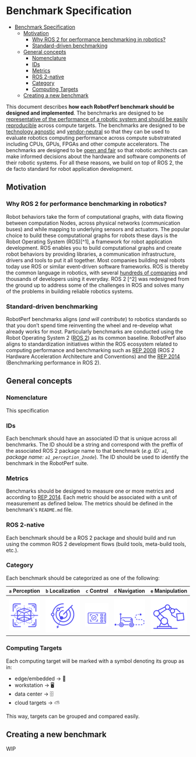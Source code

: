 # Benchmark Specification

- [Benchmark Specification](#benchmark-specification)
  - [Motivation](#motivation)
    - [Why ROS 2 for performance benchmarking in robotics?](#why-ros-2-for-performance-benchmarking-in-robotics)
    - [Standard-driven benchmarking](#standard-driven-benchmarking)
  - [General concepts](#general-concepts)
    - [Nomenclature](#nomenclature)
    - [IDs](#ids)
    - [Metrics](#metrics)
    - [ROS 2-native](#ros-2-native)
    - [Category](#category)
    - [Computing Targets](#computing-targets)
  - [Creating a new benchmark](#creating-a-new-benchmark)


This document describes **how each RobotPerf benchmark should be designed and implemented**. The benchmarks are designed to be <ins>representative of the performance of a robotic system and should be easily reproducible</ins> across compute targets. The benchmarks are designed to be <ins>technology agnostic</ins> and <ins>vendor-neutral</ins> so that they can be used to evaluate robotics computing performance across compute substratrated including CPUs, GPUs, FPGAs and other compute accelerators. The benchmarks are designed to be <ins>open and fair</ins> so that robotic architects can make informed decisions about the hardware and software components of their robotic systems. For all these reasons, we build on top of ROS 2, the de facto standard for robot application development.

## Motivation

### Why ROS 2 for performance benchmarking in robotics?

Robot behaviors take the form of computational graphs, with data flowing between computation Nodes, across physical networks (communication buses) and while mapping to underlying sensors and actuators. The popular choice to build these computational graphs for robots these days is the Robot Operating System (ROS)[^1], a framework for robot application development. ROS enables you to build computational graphs and create robot behaviors by providing libraries, a communication infrastructure, drivers and tools to put it all together. Most companies building real robots today use ROS or similar event-driven software frameworks. ROS is thereby the common language in robotics, with several [hundreds of companies](https://github.com/vmayoral/ros-robotics-companies) and thousands of developers using it everyday. ROS 2 [^2] was redesigned from the ground up to address some of the challenges in ROS and solves many of the problems in building reliable robotics systems.


### Standard-driven benchmarking

RobotPerf benchmarks aligns (*and will contribute*) to robotics standards so that you don’t spend time reinventing the wheel and re-develop what already works for most. Particularly benchmarks are conducted using the Robot Operating System 2 ([ROS 2](https://accelerationrobotics.com/ros.php)) as its common baseline. RobotPerf also aligns to standardization initiatives within the ROS ecosystem related to computing performance and benchmarking such as [REP 2008](https://github.com/ros-infrastructure/rep/pull/324) (ROS 2 Hardware Acceleration Architecture and Conventions) and the [REP 2014](https://github.com/ros-infrastructure/rep/pull/364) (Benchmarking performance in ROS 2).




## General concepts

### Nomenclature
This specification

### IDs
Each benchmark should have an associated ID that is unique across all benchmarks. The ID should be a string and correspond with the preffix of the associated ROS 2 package name to that benchmark (*e.g. ID: `a1`, package name: `a1_perception_2node`*). The ID should be used to identify the benchmark in the RobotPerf suite.

### Metrics
Benchmarks should be designed to measure one or more metrics and according to [REP 2014](https://github.com/ros-infrastructure/rep/pull/364). Each metric should be associated with a unit of measurement as defined below. The metrics should be defined in the benchmark's `README.md` file.

### ROS 2-native 
Each benchmark should be a ROS 2 package and should build and run using the common ROS 2 development flows (build tools, meta-build tools, etc.).

### Category
Each benchmark should be categorized as one of the following:

| `a` Perception | `b` Localization | `c` Control | `d` Navigation | `e` Manipulation |
|:---:|:---:|:---:|:---:|:---:|
| [![perception benchmarks](../imgs/icon-perception.png)](#perception) | [![localization benchmarks](../imgs/icon-localization.png)](#localization) | [![control benchmarks](../imgs/icon-control.png)](#control) | [![navigation benchmarks](../imgs/icon-navigation.png)](#navigation) | [![manipulation benchmarks](../imgs/icon-manipulation.png)](#manipulation) | 

### Computing Targets

Each computing target will be marked with a symbol denoting its group as in:
  - edge/embedded -> 🤖
  - workstation -> 🖥️
  - data center -> 🗄
  - cloud targets -> ⛅

This way, targets can be grouped and compared easily.

## Creating a new benchmark
WIP